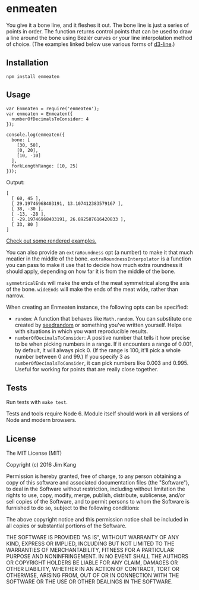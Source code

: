 enmeaten
==================

You give it a bone line, and it fleshes it out. The bone line is just a series of points in order. The function returns control points that can be used to draw a line around the bone using Beziér curves or your line interpolation method of choice. (The examples linked below use various forms of [d3-line](https://github.com/d3/d3-line).)

Installation
------------

    npm install enmeaten

Usage
-----

    var Enmeaten = require('enmeaten');
    var enmeaten = Enmeaten({
      numberOfDecimalsToConsider: 4
    });
    
    console.log(enmeaten({
      bone: [
        [30, 50],
        [0, 20],
        [10, -10]
      ],
      forkLengthRange: [10, 25]
    }));

Output:

    [
      [ 60, 45 ],
      [ 29.19746968403191, 13.107412383579167 ],
      [ 38, -30 ],
      [ -13, -28 ],
      [ -29.19746968403191, 26.892587616420833 ],
      [ 33, 80 ]
    ]

[Check out some rendered examples.](http://jimkang.com/enmeaten)

You can also provide an `extraRoundness` opt (a number) to make it that much meatier in the middle of the bone. `extraRoundnessInterpolator` is a function you can pass to make it use that to decide how much extra roundness it should apply, depending on how far it is from the middle of the bone.

`symmetricalEnds` will make the ends of the meat symmetrical along the axis of the bone.
`wideEnds` will make the ends of the meat wide, rather than narrow.

When creating an Enmeaten instance, the following opts can be specified:

  - `random`: A function that behaves like `Math.random`. You can substitute one created by [seedrandom](https://github.com/davidbau/seedrandom) or something you've written yourself. Helps with situations in which you want reproducible results.
  - `numberOfDecimalsToConsider`: A positive number that tells it how precise to be when picking numbers in a range. If it encounters a range of 0.001, by default, it will always pick 0. (If the range is 100, it'll pick a whole number between 0 and 99.) If you specify 3 as `numberOfDecimalsToConsider`, it can pick numbers like 0.003 and 0.995. Useful for working for points that are really close together.

Tests
-----

Run tests with `make test`.

Tests and tools require Node 6. Module itself should work in all versions of Node and modern browsers.

License
-------

The MIT License (MIT)

Copyright (c) 2016 Jim Kang

Permission is hereby granted, free of charge, to any person obtaining a copy
of this software and associated documentation files (the "Software"), to deal
in the Software without restriction, including without limitation the rights
to use, copy, modify, merge, publish, distribute, sublicense, and/or sell
copies of the Software, and to permit persons to whom the Software is
furnished to do so, subject to the following conditions:

The above copyright notice and this permission notice shall be included in
all copies or substantial portions of the Software.

THE SOFTWARE IS PROVIDED "AS IS", WITHOUT WARRANTY OF ANY KIND, EXPRESS OR
IMPLIED, INCLUDING BUT NOT LIMITED TO THE WARRANTIES OF MERCHANTABILITY,
FITNESS FOR A PARTICULAR PURPOSE AND NONINFRINGEMENT. IN NO EVENT SHALL THE
AUTHORS OR COPYRIGHT HOLDERS BE LIABLE FOR ANY CLAIM, DAMAGES OR OTHER
LIABILITY, WHETHER IN AN ACTION OF CONTRACT, TORT OR OTHERWISE, ARISING FROM,
OUT OF OR IN CONNECTION WITH THE SOFTWARE OR THE USE OR OTHER DEALINGS IN
THE SOFTWARE.
